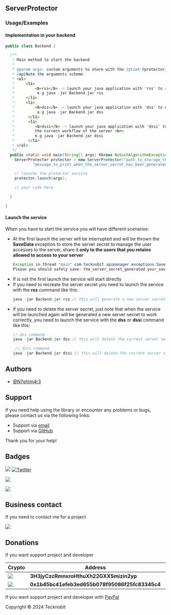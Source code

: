 ## ServerProtector

### Usage/Examples

#### Implementation in your backend

```java
public class Backend {

  /**
   * Main method to start the backend
   *
   * @param args: custom arguments to share with the {@link #protector}
   * @apiNote the arguments scheme:
   * <ul>
   *     <li>
   *         <b>rss</b> -> launch your java application with "rss" to recreate the server secret <br>
   *          e.g java -jar Backend.jar rss
   *     </li>
   *     <li>
   *         <b>dss</b> -> launch your java application with "dss" to delete the current server secret <br>
   *          e.g java -jar Backend.jar dss
   *      </li>
   *      <li>
   *         <b>dssi</b> -> launch your java application with "dssi" to delete the current server secret and interrupt
   *         the current workflow of the server <br>
   *         e.g java -jar Backend.jar dssi
   *      </li>
   * </ul>
   */
  public static void main(String[] args) throws NoSuchAlgorithmException, SaveData {
    ServerProtector protector = new ServerProtector("path_to_storage_the_server_secret",
            "message_to_print_when_the_server_secret_has_been_generated");

    // launche the protector service
    protector.launch(args);

    // your code here

  }

}
```

#### Launch the service

When you have to start the service you will have different scenarios:

- At the first launch the server will be interrupted and will be thrown the
  **SaveData** exception to store the server secret to manage the user accesses to
  the server, share it **only to the users that you retains allowed to access to your server**
  ``` java
  Exception in thread "main" com.tecknobit.apimanager.exceptions.SaveData: Note: is not an error, but is an alert!
  Please you should safely save: the_server_secret_generated your_saveMessage
  ```
- If is not the first launch the service will start directly
- If you need to recreate the server secret you need to launch the service with the **rss** command like this:
  ``` java
  java -jar Backend.jar rss // this will generate a new server secret overwriting the current server secret
  ```
- If you need to delete the server secret, just note that when the service will be launched again will be generated a
  new
  server secret to work correctly, you need to launch the service with the **dss** or **dssi** command like this:
  ``` java
  // dss command
  java -jar Backend.jar dss // this will delete the current server secret
  
   // dssi command
  java -jar Backend.jar dssi // this will delete the current server secret and interrupts the server workflow right next
  ```

## Authors

- [@N7ghtm4r3](https://www.github.com/N7ghtm4r3)

## Support

If you need help using the library or encounter any problems or bugs, please contact us via the following links:

- Support via <a href="mailto:infotecknobitcompany@gmail.com">email</a>
- Support via <a href="https://github.com/N7ghtm4r3/APIManager/issues/new">GitHub</a>

Thank you for your help!

## Badges

[![](https://img.shields.io/badge/Google_Play-414141?style=for-the-badge&logo=google-play&logoColor=white)](https://play.google.com/store/apps/developer?id=Tecknobit)
[![Twitter](https://img.shields.io/badge/Twitter-1DA1F2?style=for-the-badge&logo=twitter&logoColor=white)](https://twitter.com/tecknobit)

[![](https://img.shields.io/badge/Java-ED8B00?style=for-the-badge&logo=java&logoColor=white)](https://www.oracle.com/java/)

[![](https://jitpack.io/v/N7ghtm4r3/APIManager.svg)](https://jitpack.io/#N7ghtm4r3/APIManager)

## Business contact

If you need to contact me for a project

[![](https://img.shields.io/badge/fiverr-1DBF73?style=for-the-badge&logo=fiverr&logoColor=white)](https://www.fiverr.com/manuel_maurizio)

## Donations

If you want support project and developer

| Crypto                                                                                              | Address                                        | Network  |
|-----------------------------------------------------------------------------------------------------|------------------------------------------------|----------|
| ![](https://img.shields.io/badge/Bitcoin-000000?style=for-the-badge&logo=bitcoin&logoColor=white)   | **3H3jyCzcRmnxroHthuXh22GXXSmizin2yp**         | Bitcoin  |
| ![](https://img.shields.io/badge/Ethereum-3C3C3D?style=for-the-badge&logo=Ethereum&logoColor=white) | **0x1b45bc41efeb3ed655b078f95086f25fc83345c4** | Ethereum |

If you want support project and developer with <a href="https://www.paypal.com/donate/?hosted_button_id=5QMN5UQH7LDT4">
PayPal</a>

Copyright © 2024 Tecknobit
